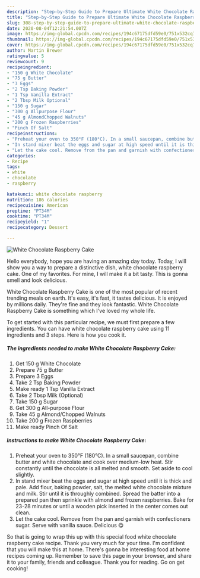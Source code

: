 ```yaml
---
description: "Step-by-Step Guide to Prepare Ultimate White Chocolate Raspberry Cake"
title: "Step-by-Step Guide to Prepare Ultimate White Chocolate Raspberry Cake"
slug: 308-step-by-step-guide-to-prepare-ultimate-white-chocolate-raspberry-cake
date: 2020-08-04T12:21:54.007Z
image: https://img-global.cpcdn.com/recipes/194c67175dfd59e0/751x532cq70/white-chocolate-raspberry-cake-recipe-main-photo.jpg
thumbnail: https://img-global.cpcdn.com/recipes/194c67175dfd59e0/751x532cq70/white-chocolate-raspberry-cake-recipe-main-photo.jpg
cover: https://img-global.cpcdn.com/recipes/194c67175dfd59e0/751x532cq70/white-chocolate-raspberry-cake-recipe-main-photo.jpg
author: Martin Brewer
ratingvalue: 5
reviewcount: 9
recipeingredient:
- "150 g White Chocolate"
- "75 g Butter"
- "3 Eggs"
- "2 Tsp Baking Powder"
- "1 Tsp Vanilla Extract"
- "2 Tbsp Milk Optional"
- "150 g Sugar"
- "300 g Allpurpose Flour"
- "45 g AlmondChopped Walnuts"
- "200 g Frozen Raspberries"
- "Pinch Of Salt"
recipeinstructions:
- "Preheat your oven to 350°F (180°C). In a small saucepan, combine butter and white chocolate and cook over medium-low heat. Stir constantly until the chocolate is all melted and smooth. Set aside to cool slightly."
- "In stand mixer beat the eggs and sugar at high speed until it is thick and pale. Add flour, baking powder, salt, the melted white chocolate mixture and milk. Stir until it is throughly combined. Spread the batter into a prepared pan then sprinkle with almond and frozen raspberries. Bake for 23-28 minutes or until a wooden pick inserted in the center comes out clean."
- "Let the cake cool. Remove from the pan and garnish with confectioners sugar. Serve with vanilla sauce. Delicious 😋"
categories:
- Recipe
tags:
- white
- chocolate
- raspberry

katakunci: white chocolate raspberry 
nutrition: 186 calories
recipecuisine: American
preptime: "PT34M"
cooktime: "PT34M"
recipeyield: "1"
recipecategory: Dessert

---
```



![White Chocolate Raspberry Cake](https://img-global.cpcdn.com/recipes/194c67175dfd59e0/751x532cq70/white-chocolate-raspberry-cake-recipe-main-photo.jpg)

Hello everybody, hope you are having an amazing day today. Today, I will show you a way to prepare a distinctive dish, white chocolate raspberry cake. One of my favorites. For mine, I will make it a bit tasty. This is gonna smell and look delicious.

White Chocolate Raspberry Cake is one of the most popular of recent trending meals on earth. It's easy, it's fast, it tastes delicious. It is enjoyed by millions daily. They're fine and they look fantastic. White Chocolate Raspberry Cake is something which I've loved my whole life.




To get started with this particular recipe, we must first prepare a few ingredients. You can have white chocolate raspberry cake using 11 ingredients and 3 steps. Here is how you cook it.

<!--inarticleads1-->

##### The ingredients needed to make White Chocolate Raspberry Cake:

1. Get 150 g White Chocolate
1. Prepare 75 g Butter
1. Prepare 3 Eggs
1. Take 2 Tsp Baking Powder
1. Make ready 1 Tsp Vanilla Extract
1. Take 2 Tbsp Milk (Optional)
1. Take 150 g Sugar
1. Get 300 g All-purpose Flour
1. Take 45 g Almond/Chopped Walnuts
1. Take 200 g Frozen Raspberries
1. Make ready Pinch Of Salt




<!--inarticleads2-->

##### Instructions to make White Chocolate Raspberry Cake:

1. Preheat your oven to 350°F (180°C). In a small saucepan, combine butter and white chocolate and cook over medium-low heat. Stir constantly until the chocolate is all melted and smooth. Set aside to cool slightly.
1. In stand mixer beat the eggs and sugar at high speed until it is thick and pale. Add flour, baking powder, salt, the melted white chocolate mixture and milk. Stir until it is throughly combined. Spread the batter into a prepared pan then sprinkle with almond and frozen raspberries. Bake for 23-28 minutes or until a wooden pick inserted in the center comes out clean.
1. Let the cake cool. Remove from the pan and garnish with confectioners sugar. Serve with vanilla sauce. Delicious 😋




So that is going to wrap this up with this special food white chocolate raspberry cake recipe. Thank you very much for your time. I'm confident that you will make this at home. There's gonna be interesting food at home recipes coming up. Remember to save this page in your browser, and share it to your family, friends and colleague. Thank you for reading. Go on get cooking!
